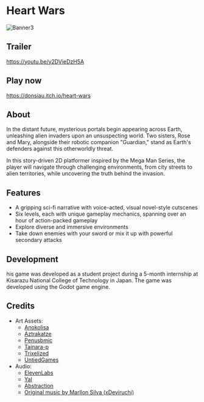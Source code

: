 # Heart Wars
![Banner3](https://github.com/user-attachments/assets/b5fe51cf-41c7-4b0d-b725-45c37c14d561)

## Trailer
https://youtu.be/y2DVieDzH5A

## Play now
https://donsiau.itch.io/heart-wars

## About
In the distant future, mysterious portals begin appearing across Earth, unleashing alien invaders upon an unsuspecting world. Two sisters, Rose and Mary, alongside their robotic companion "Guardian," stand as Earth's defenders against this otherworldly threat.

In this story-driven 2D platformer inspired by the Mega Man Series, the player will navigate through challenging environments, from city streets to alien territories, while uncovering the truth behind the invasion.

## Features
- A gripping sci-fi narrative with voice-acted, visual novel-style cutscenes
- Six levels, each with unique gameplay mechanics, spanning over an hour of action-packed gameplay
- Explore diverse and immersive environments
- Take down enemies with your sword or mix it up with powerful secondary attacks
## Development
his game was developed as a student project during a 5-month internship at Kisarazu National College of Technology in Japan. The game was developed using the Godot game engine.

## Credits
- Art Assets:
  - [Anokolisa](https://anokolisa.itch.io/)
  - [Aztrakatze](https://itch.io/profile/aztrakatze)
  - [Penusbmic](https://penusbmic.itch.io/)
  - [Tainara-p](https://tainara-p.itch.io/)
  - [Trixelized](https://trixelized.itch.io/)
  - [UntiedGames](https://untiedgames.itch.io/)
- Audio:
  - [ElevenLabs](elevenlabs.io)
  - [Yal](https://yaru.itch.io/)
  - [Abstraction](https://abstractionmusic.com/)
  - [Original music by Marllon Silva (xDeviruchi)](https://www.youtube.com/xdeviruchi)











